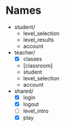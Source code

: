 # Names

- student/
  - level_selection
  - level_results
  - account
- teacher/
  - [x] classes
  - [classroom]
  - student
  - level_selection
  - account
- shared/
  - [x] login
  - [x] logout
  - [ ] level_intro
  - [x] play

